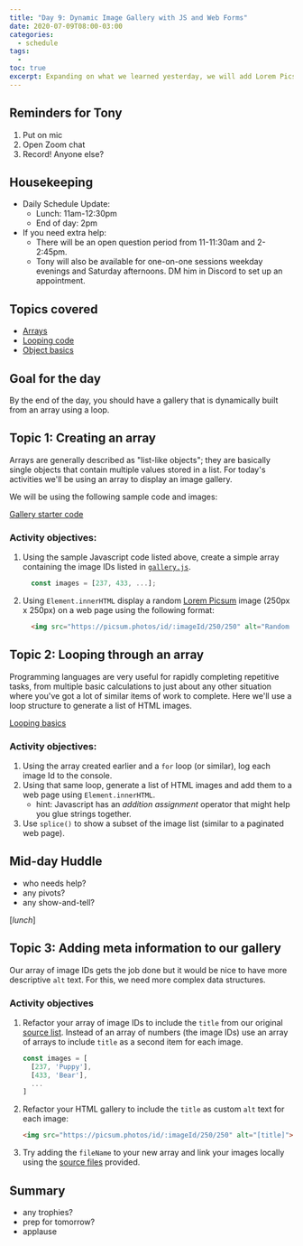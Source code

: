 ```yaml
---
title: "Day 9: Dynamic Image Gallery with JS and Web Forms"
date: 2020-07-09T08:00-03:00
categories:
  - schedule
tags:
  - 
toc: true
excerpt: Expanding on what we learned yesterday, we will add Lorem Picsum images to a gallery using a loop.
---
```

## Reminders for Tony
1. Put on mic
2. Open Zoom chat
3. Record! Anyone else?

## Housekeeping
- Daily Schedule Update:
  - Lunch: 11am-12:30pm
  - End of day: 2pm
- If you need extra help:
  - There will be an open question period from 11-11:30am and 2-2:45pm.
  - Tony will also be available for one-on-one sessions weekday evenings and Saturday afternoons. DM him in Discord to set up an appointment.

## Topics covered
- [Arrays](https://developer.mozilla.org/en-US/docs/Learn/JavaScript/First_steps/Arrays)
- [Looping code](https://developer.mozilla.org/en-US/docs/Learn/JavaScript/Building_blocks/Looping_code)
- [Object basics](https://developer.mozilla.org/en-US/docs/Learn/JavaScript/Objects/Basics)

## Goal for the day
By the end of the day, you should have a gallery that is dynamically built from an array using a loop.

## Topic 1: Creating an array
Arrays are generally described as "list-like objects"; they are basically single objects that contain multiple values stored in a list. For today's activities we'll be using an array to display an image gallery.

We will be using the following sample code and images:

[Gallery starter code](https://github.com/cprg210/sample-code/tree/master/gallery-starter)

### Activity objectives:
1. Using the sample Javascript code listed above, create a simple array containing the image IDs listed in [`gallery.js`](https://github.com/cprg210/sample-code/blob/master/gallery-starter/gallery.js).

    ```js
      const images = [237, 433, ...];
    ```

2. Using `Element.innerHTML` display a random [Lorem Picsum](https://picsum.photos/) image (250px x 250px) on a web page using the following format:

    ```html
      <img src="https://picsum.photos/id/:imageId/250/250" alt="Random Lorem Picsum">
    ```

## Topic 2: Looping through an array
Programming languages are very useful for rapidly completing repetitive tasks, from multiple basic calculations to just about any other situation where you've got a lot of similar items of work to complete. Here we'll use a loop structure to generate a list of HTML images.

[Looping basics](https://developer.mozilla.org/en-US/docs/Learn/JavaScript/Building_blocks/Looping_code)

### Activity objectives: 
1. Using the array created earlier and a `for` loop (or similar), log each image Id to the console.
2. Using that same loop, generate a list of HTML images and add them to a web page using `Element.innerHTML`.
    - hint: Javascript has an *addition assignment* operator that might help you glue strings together.
4. Use `splice()` to show a subset of the image list (similar to a paginated web page).

## Mid-day Huddle
- who needs help?
- any pivots?
- any show-and-tell?

[*lunch*]

## Topic 3: Adding meta information to our gallery
Our array of image IDs gets the job done but it would be nice to have more descriptive `alt` text. For this, we need more complex data structures.

### Activity objectives
1. Refactor your array of image IDs to include the `title` from our original [source list](https://github.com/cprg210/sample-code/blob/master/gallery-starter/gallery.js). Instead of an array of numbers (the image IDs) use an array of arrays to include `title` as a second item for each image.

    ```js
    const images = [
      [237, 'Puppy'],
      [433, 'Bear'],
      ...
    ]
    ```
2. Refactor your HTML gallery to include the `title` as custom `alt` text for each image:

    ```html
    <img src="https://picsum.photos/id/:imageId/250/250" alt="[title]">
    ```
3. Try adding the `fileName` to your new array and link your images locally using the [source files](https://github.com/cprg210/sample-code/tree/master/gallery-starter/images) provided.

## Summary
- any trophies?
- prep for tomorrow?
- applause